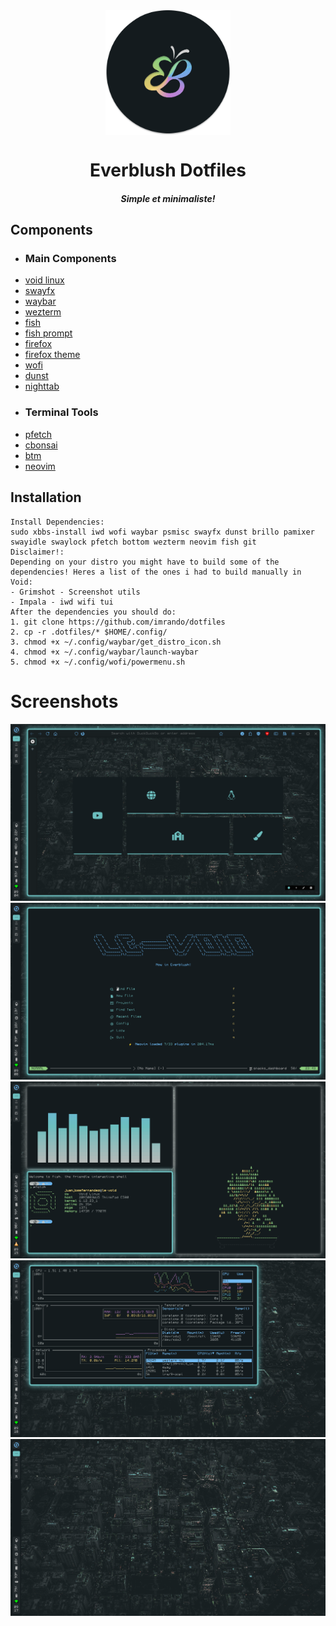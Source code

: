 <div align="center">
<img align="center" src="https://raw.githubusercontent.com/Everblush/assets/main/logo.png" height="200px" width="200px" alt="logo"> 
</div> 
<h1 align="center">Everblush Dotfiles</h1> 
<h4 align="center"><i>Simple et minimaliste!</i></h4> 

## Components
- ### Main Components
- [void linux](https://voidlinux.org/)
- [swayfx](https://github.com/WillPower3309/swayfx)
- [waybar](https://github.com/Alexays/Waybar)
- [wezterm](https://wezterm.org/)
- [fish](https://fishshell.com/)
- [fish prompt](https://github.com/IlanCosman/tide)
- [firefox](https://www.mozilla.org/en-US/firefox/linux/)
- [firefox theme](https://codeberg.org/awwpotato/PotatoFox)
- [wofi](https://github.com/SimplyCEO/wofi)
- [dunst](https://github.com/dunst-project/dunst)
- [nighttab](https://github.com/zombieFox/nightTab)
- ### Terminal Tools
- [pfetch](https://github.com/dylanaraps/pfetch)
- [cbonsai](https://gitlab.com/jallbrit/cbonsai)
- [btm](https://github.com/ClementTsang/bottom)
- [neovim](https://lazy.folke.io/)
## Installation
```
Install Dependencies:
sudo xbbs-install iwd wofi waybar psmisc swayfx dunst brillo pamixer swayidle swaylock pfetch bottom wezterm neovim fish git
Disclaimer!:
Depending on your distro you might have to build some of the dependencies! Heres a list of the ones i had to build manually in Void:
- Grimshot - Screenshot utils
- Impala - iwd wifi tui
After the dependencies you should do:
1. git clone https://github.com/imrando/dotfiles
2. cp -r .dotfiles/* $HOME/.config/
3. chmod +x ~/.config/waybar/get_distro_icon.sh
4. chmod +x ~/.config/waybar/launch-waybar
5. chmod +x ~/.config/wofi/powermenu.sh
```
# Screenshots 
![Nighttab](./raw/2025-04-15T21:04:43,810123060-04:00.png)
![Le Nvim?](./raw/2025-04-15T21:08:10,114621514-04:00.png)
![illuminaty by malice mizer](./raw/2025-04-15T21:15:24,986818351-04:00.png)
![btm.png](./raw/2025-04-15T21:18:16,791426430-04:00.png)
![el desktop](./raw/2025-04-15T21:17:18,616162144-04:00.png)

  
